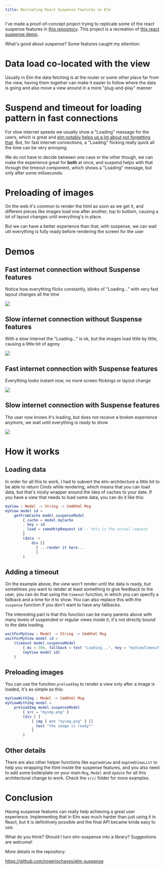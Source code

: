 ```yaml
---
title: Recreating React Suspense features in Elm
---
```


I've made a proof-of-concept project trying to replicate some of the react suspense features in [this repository](https://github.com/rogeriochaves/elm-suspense). This project is a recreation of [this react suspense demo](https://codesandbox.io/s/5zk7x551vk).

What's good about suspense? Some features caught my attention:

Data load co-located with the view
==================================

Usually in Elm the data fetching is at the router or some other place far from the view, having them together can make it easier to follow where the data is going and also move a view around in a more "plug-and-play" manner

Suspend and timeout for loading pattern in fast connections
===========================================================

For slow internet speeds we usually show a "Loading" message for the users, which is great and [elm notably helps us a lot about not forgetting that](http://blog.jenkster.com/2016/06/how-elm-slays-a-ui-antipattern.html). But, for fast internet connections, a "Loading" flicking really quick all the time can be very annoying.

We do not have to decide between one case or the other though, we can make the experience great for **both** at once, and suspend helps with that through the timeout component, which shows a "Loading" message, but only after some miliseconds.

Preloading of images
====================

On the web it's common to render the html as soon as we get it, and different pieces like images load one after another, top to bottom, causing a lot of layout changes until everything's in place.

But we can have a better experience than that, with suspense, we can wait util everything is fully ready before rendering the screen for the user

Demos
=====

Fast internet connection without Suspense features
--------------------------------------------------

Notice how everything flicks constantly, blinks of "Loading..." with very fast layout changes all the time

![](../img/elm-suspense1.gif)

Slow internet connection without Suspense features
--------------------------------------------------

With a slow internet the "Loading..." is ok, but the images load little by little, causing a little bit of agony

![](../img/elm-suspense2.gif)

Fast internet connection with Suspense features
-----------------------------------------------

Everything looks instant now, no more screen flickings or layout change

![](../img/elm-suspense3.gif)

Slow internet connection with Suspense features
-----------------------------------------------

The user now knows it's loading, but does not receive a broken experience anymore, we wait until everything is ready to show

![](../img/elm-suspense4.gif)

How it works
============

Loading data
------------

In order for all this to work, I had to subvert the elm-architecture a little bit to be able to return Cmds while rendering, which means that you can load data, but that's nicely wrapper around the idea of caches to your date. If you have a view that needs to load some data, you can do it like this:

```elm
myView : Model -> String -> CmdHtml Msg
myView model id =
    getFromCache model.suspenseModel
        { cache = model.myCache
        , key = id
        , load = someHttpRequest id -- this is the actual request
        }
        (data ->
            div []
              [ ...render it here...
              ]
        )
```

Adding a timeout
----------------

On the example above, the view won't render until the data is ready, but sometimes you want to render at least something to give feedback to the user, you can do that using the `timeout` function, in which you can specify a fallback and a time for it to show. You can also replace this with the `suspense` function if you don't want to have any fallbacks.

The interesting part is that this function can be many parents above with many levels of suspended or regular views inside it, it's not directly bound to the data loading.

```elm
waitForMyView : Model -> String -> CmdHtml Msg
waitForMyView model id =
    (timeout model.suspenseModel
        { ms = 500, fallback = text "Loading...", key = "myViewTimeout" }
        (myView model id)
    )
```

Preloading images
-----------------

You can use the function `preloadImg` to render a view only after a image is loaded, it's as simple as this:

```elm
myViewWithImg : Model -> CmdHtml Msg
myViewWithImg model =
    preloadImg model.suspenseModel
        { src = "myimg.png" }
        (div [ ]
            [ img [ src "myimg.png" ] []
            , text "the image is ready!"
            ]
        )
```

Other details
-------------

There are also other helper functions like `mapCmdView` and `mapCmdViewList` to help you wrapping the html inside the suspense features, and you also need to add some boilerplate on your main `Msg`, `Model` and `Update` for all this architectural change to work. Check the `src/` folder for more examples.

Conclusion
==========

Having suspense features can really help achieving a great user experience. Implementing that in Elm was much harder than just using it in React, but it is definitively possible and the final API became kinda easy to use.

What do you think? Should I turn elm-suspense into a library? Suggestions are welcome!

More details in the repository:

<https://github.com/rogeriochaves/elm-suspense>